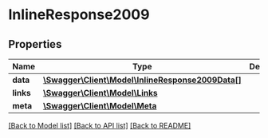 # InlineResponse2009

## Properties
Name | Type | Description | Notes
------------ | ------------- | ------------- | -------------
**data** | [**\Swagger\Client\Model\InlineResponse2009Data[]**](InlineResponse2009Data.md) |  | [optional] 
**links** | [**\Swagger\Client\Model\Links**](Links.md) |  | [optional] 
**meta** | [**\Swagger\Client\Model\Meta**](Meta.md) |  | [optional] 

[[Back to Model list]](../../README.md#documentation-for-models) [[Back to API list]](../../README.md#documentation-for-api-endpoints) [[Back to README]](../../README.md)

